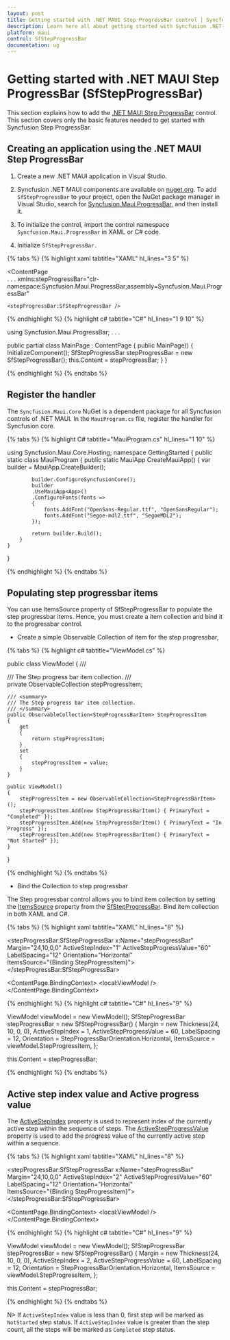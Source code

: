 ```yaml
---
layout: post
title: Getting started with .NET MAUI Step ProgressBar control | Syncfusion
description: Learn here all about getting started with Syncfusion .NET MAUI Step ProgressBar (SfStepProgressBar) control and its basic features.
platform: maui
control: SfStepProgressBar
documentation: ug
---
```


# Getting started with .NET MAUI Step ProgressBar (SfStepProgressBar)
This section explains how to add the [.NET MAUI Step ProgressBar]() control. This section covers only the basic features needed to get started with Syncfusion Step ProgressBar.

## Creating an application using the .NET MAUI Step ProgressBar

1. Create a new .NET MAUI application in Visual Studio.

2. Syncfusion .NET MAUI components are available on [nuget.org](https://www.nuget.org/). To add `SfStepProgressBar` to your project, open the NuGet package manager in Visual Studio, search for [Syncfusion.Maui.ProgressBar](https://www.nuget.org/packages/Syncfusion.Maui.ProgressBar), and then install it.

3. To initialize the control, import the control namespace `Syncfusion.Maui.ProgressBar` in XAML or C# code.

4. Initialize `SfStepProgressBar.`

{% tabs %}
{% highlight xaml tabtitle="XAML" hl_lines="3 5" %}

<ContentPage   
    . . .
    xmlns:stepProgressBar="clr-namespace:Syncfusion.Maui.ProgressBar;assembly=Syncfusion.Maui.ProgressBar"

    <stepProgressBar:SfStepProgressBar />
</ContentPage>

{% endhighlight %}
{% highlight c# tabtitle="C#" hl_lines="1 9 10" %}

using Syncfusion.Maui.ProgressBar;
. . .

public partial class MainPage : ContentPage
{
    public MainPage()
    {
        InitializeComponent();
        SfStepProgressBar stepProgressBar = new SfStepProgressBar();
        this.Content = stepProgressBar;
    }
}

{% endhighlight %}
{% endtabs %}

## Register the handler

The `Syncfusion.Maui.Core` NuGet is a dependent package for all Syncfusion controls of .NET MAUI. In the `MauiProgram.cs` file, register the handler for Syncfusion core.

{% tabs %}
{% highlight C# tabtitle="MauiProgram.cs" hl_lines="1 10" %}

using Syncfusion.Maui.Core.Hosting;
namespace GettingStarted
{
    public static class MauiProgram
    {
        public static MauiApp CreateMauiApp()
        {
            var builder = MauiApp.CreateBuilder();

            builder.ConfigureSyncfusionCore();
            builder
            .UseMauiApp<App>()
            .ConfigureFonts(fonts =>
            {
                fonts.AddFont("OpenSans-Regular.ttf", "OpenSansRegular");
                fonts.AddFont("Segoe-mdl2.ttf", "SegoeMDL2");
            });

            return builder.Build();
        }
    }
}

{% endhighlight %}
{% endtabs %}

## Populating step progressbar items

You can use ItemsSource property of SfStepProgressBar to populate the step progressbar items. Hence, you must create a item collection and bind it to the progressbar control.

* Create a simple Observable Collection of item for the step progressbar,

{% tabs %}
{% highlight c# tabtitle="ViewModel.cs" %}

public class ViewModel
{
    /// <summary>
    /// The Step progress bar item collection.
    /// </summary>
    private ObservableCollection<StepProgressBarItem> stepProgressItem;

    /// <summary>
    /// The Step progress bar item collection.
    /// </summary>
    public ObservableCollection<StepProgressBarItem> StepProgressItem
    {
        get
        {
            return stepProgressItem;
        }
        set
        {
            stepProgressItem = value;
        }
    }

    public ViewModel()
    {
        stepProgressItem = new ObservableCollection<StepProgressBarItem>();
        stepProgressItem.Add(new StepProgressBarItem() { PrimaryText = "Completed" });
        stepProgressItem.Add(new StepProgressBarItem() { PrimaryText = "In Progress" });
        stepProgressItem.Add(new StepProgressBarItem() { PrimaryText = "Not Started" });
    }
}

{% endhighlight %}
{% endtabs %}

* Bind the Collection to step progressbar

The Step progressbar control allows you to bind item collection by setting the [ItemsSource]() property from the [SfStepProgressBar](). Bind item collection in both XAML and C#.

{% tabs %}
{% highlight xaml tabtitle="XAML" hl_lines="8" %}

<stepProgressBar:SfStepProgressBar
                    x:Name="stepProgressBar"
                    Margin="24,10,0,0"
                    ActiveStepIndex="1"
                    ActiveStepProgressValue="60"
                    LabelSpacing="12"
                    Orientation="Horizontal"  
                    ItemsSource="{Binding StepProgressItem}">
</stepProgressBar:SfStepProgressBar>                                                                                              
                

<ContentPage.BindingContext>
    <local:ViewModel />
</ContentPage.BindingContext>

{% endhighlight %}
{% highlight c# tabtitle="C#" hl_lines="9" %}

ViewModel viewModel = new ViewModel();
SfStepProgressBar stepProgressBar = new SfStepProgressBar()
{
    Margin = new Thickness(24, 10, 0, 0),
    ActiveStepIndex = 1,
    ActiveStepProgressValue = 60,
    LabelSpacing = 12,
    Orientation = StepProgressBarOrientation.Horizontal,
    ItemsSource = viewModel.StepProgressItem,
};

this.Content = stepProgressBar;

{% endhighlight %}
{% endtabs %}

## Active step index value and Active progress value
The [ActiveStepIndex]() property is used to represent index of the currently active step within the sequence of steps. The [ActiveStepProgressValue]() property is used to add the progress value of the currently active step within a sequence.

{% tabs %}
{% highlight xaml tabtitle="XAML" hl_lines="8" %}

<stepProgressBar:SfStepProgressBar
                    x:Name="stepProgressBar"
                    Margin="24,10,0,0"
                    ActiveStepIndex="2"
                    ActiveStepProgressValue="60"
                    LabelSpacing="12"
                    Orientation="Horizontal"  
                    ItemsSource="{Binding StepProgressItem}">
</stepProgressBar:SfStepProgressBar>                                                                                              
                

<ContentPage.BindingContext>
    <local:ViewModel />
</ContentPage.BindingContext>

{% endhighlight %}
{% highlight c# tabtitle="C#" hl_lines="9" %}

ViewModel viewModel = new ViewModel();
SfStepProgressBar stepProgressBar = new SfStepProgressBar()
{
    Margin = new Thickness(24, 10, 0, 0),
    ActiveStepIndex = 2,
    ActiveStepProgressValue = 60,
    LabelSpacing = 12,
    Orientation = StepProgressBarOrientation.Horizontal,
    ItemsSource = viewModel.StepProgressItem,
};

this.Content = stepProgressBar;

{% endhighlight %}
{% endtabs %}

N> If `ActiveStepIndex` value is less than 0, first step will be marked as `NotStarted` step status. If `ActiveStepIndex` value is greater than the step count, all the steps will be marked as `Completed` step status.
